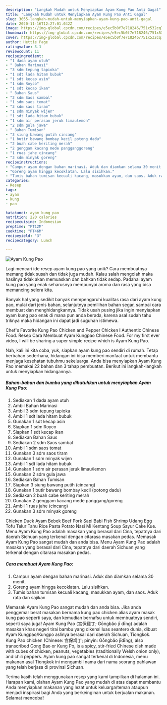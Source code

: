 ```yaml
---
description: "Langkah Mudah untuk Menyiapkan Ayam Kung Pao Anti Gagal"
title: "Langkah Mudah untuk Menyiapkan Ayam Kung Pao Anti Gagal"
slug: 3055-langkah-mudah-untuk-menyiapkan-ayam-kung-pao-anti-gagal
date: 2020-11-16T12:27:01.042Z
image: https://img-global.cpcdn.com/recipes/e5ec5b0f7e718246/751x532cq70/ayam-kung-pao-foto-resep-utama.jpg
thumbnail: https://img-global.cpcdn.com/recipes/e5ec5b0f7e718246/751x532cq70/ayam-kung-pao-foto-resep-utama.jpg
cover: https://img-global.cpcdn.com/recipes/e5ec5b0f7e718246/751x532cq70/ayam-kung-pao-foto-resep-utama.jpg
author: Hettie Page
ratingvalue: 3.1
reviewcount: 11
recipeingredient:
- "1 dada ayam utuh"
- " Bahan Marinasi"
- "3 sdm tepung tapioka"
- "1 sdt lada hitam bubuk"
- "1 sdt kecap asin"
- "1 sdm Royco"
- "1 sdt kecap ikan"
- " Bahan Saus"
- "2 sdm Saos sambal"
- "1 sdm saos tomat"
- "3 sdm saos tiram"
- "1 sdm minyak wijen"
- "1 sdt lada hitam bubuk"
- "1 sdm air perasan jeruk limaulemon"
- "2 sdm gula jawa"
- " Bahan Tumisan"
- "3 siung bawang putih cincang"
- "1 butir bawang bombay kecil potong dadu"
- "2 buah cabe keriting merah"
- "2 genggam kacang mede pangganggoreng"
- "1 ruas jahe cincang"
- "3 sdm minyak goreng"
recipeinstructions:
- "Campur ayam dengan bahan marinasi. Aduk dan diamkan selama 30 menit."
- "Goreng ayam hingga kecoklatan. Lalu sisihkan."
- "Tumis bahan tumisan kecuali kacang, masukkan ayam, dan saos. Aduk rata dan sajikan."
categories:
- Resep
tags:
- ayam
- kung
- pao

katakunci: ayam kung pao 
nutrition: 220 calories
recipecuisine: Indonesian
preptime: "PT12M"
cooktime: "PT46M"
recipeyield: "3"
recipecategory: Lunch

---
```



![Ayam Kung Pao](https://img-global.cpcdn.com/recipes/e5ec5b0f7e718246/751x532cq70/ayam-kung-pao-foto-resep-utama.jpg)

Lagi mencari ide resep ayam kung pao yang unik? Cara membuatnya memang tidak susah dan tidak juga mudah. Kalau salah mengolah maka hasilnya tidak akan memuaskan dan bahkan tidak sedap. Padahal ayam kung pao yang enak seharusnya mempunyai aroma dan rasa yang bisa memancing selera kita.

Banyak hal yang sedikit banyak mempengaruhi kualitas rasa dari ayam kung pao, mulai dari jenis bahan, selanjutnya pemilihan bahan segar, sampai cara membuat dan menghidangkannya. Tidak usah pusing jika ingin menyiapkan ayam kung pao enak di mana pun anda berada, karena asal sudah tahu triknya maka hidangan ini dapat jadi suguhan istimewa.

Chef&#39;s Favorite Kung Pao Chicken and Pepper Chicken l Authentic Chinese Food. Resep Cara Membuat Ayam Kungpao Chinese Food. For my first ever video, I will be sharing a super simple recipe which is Ayam Kung Pao.


Nah, kali ini kita coba, yuk, siapkan ayam kung pao sendiri di rumah. Tetap berbahan sederhana, hidangan ini bisa memberi manfaat untuk membantu menjaga kesehatan tubuhmu sekeluarga. Anda bisa menyiapkan Ayam Kung Pao memakai 22 bahan dan 3 tahap pembuatan. Berikut ini langkah-langkah untuk menyiapkan hidangannya.

<!--inarticleads1-->

##### Bahan-bahan dan bumbu yang dibutuhkan untuk menyiapkan Ayam Kung Pao:

1. Sediakan 1 dada ayam utuh
1. Ambil  Bahan Marinasi
1. Ambil 3 sdm tepung tapioka
1. Ambil 1 sdt lada hitam bubuk
1. Gunakan 1 sdt kecap asin
1. Siapkan 1 sdm Royco
1. Siapkan 1 sdt kecap ikan
1. Sediakan  Bahan Saus
1. Sediakan 2 sdm Saos sambal
1. Ambil 1 sdm saos tomat
1. Gunakan 3 sdm saos tiram
1. Gunakan 1 sdm minyak wijen
1. Ambil 1 sdt lada hitam bubuk
1. Gunakan 1 sdm air perasan jeruk limau/lemon
1. Gunakan 2 sdm gula jawa
1. Sediakan  Bahan Tumisan
1. Siapkan 3 siung bawang putih (cincang)
1. Gunakan 1 butir bawang bombay kecil (potong dadu)
1. Sediakan 2 buah cabe keriting merah
1. Gunakan 2 genggam kacang mede panggang/goreng
1. Ambil 1 ruas jahe (cincang)
1. Gunakan 3 sdm minyak goreng


Chicken Duck Ayam Bebek Beef Pork Sapi Babi Fish Shrimp Udang Egg Tofu Telur Tahu Rice Pasta Potato Nasi Mi Kentang Soup Sayur Cake Kue. Menu Ayam Kung Pao adalah masakan yang berasal dari Cina, tepatnya dari daerah Sichuan yang terkenal dengan citarasa masakan pedas. Memasak Ayam Kung Pao sangat mudah dan anda bisa. Menu Ayam Kung Pao adalah masakan yang berasal dari Cina, tepatnya dari daerah Sichuan yang terkenal dengan citarasa masakan pedas. 

<!--inarticleads2-->

##### Cara membuat Ayam Kung Pao:

1. Campur ayam dengan bahan marinasi. Aduk dan diamkan selama 30 menit.
1. Goreng ayam hingga kecoklatan. Lalu sisihkan.
1. Tumis bahan tumisan kecuali kacang, masukkan ayam, dan saos. Aduk rata dan sajikan.


Memasak Ayam Kung Pao sangat mudah dan anda bisa. Jika anda penggemar berat masakan bernama kung pao chicken alias ayam masak kung pao seperti saya, dan kemudian bernafsu untuk membuatnya sendiri, seperti saya juga! Ayam Kung Pao (宮保雞丁; Gōngbǎo jī dīng) adalah masakan khas negeri tirai bambu yang dikenal luas seantero dunia, dibuat Ayam Kungpao/Kungpo aslinya berasal dari daerah Sichuan, Tiongkok. Kung Pao chicken (Chinese: 宫保鸡丁; pinyin: Gōngbǎo jīdīng), also transcribed Gong Bao or Kung Po, is a spicy, stir-fried Chinese dish made with cubes of chicken, peanuts, vegetables (traditionally Welsh onion only), and chili peppers. Ayam kung pao sangat terkenal di Indonesia, menu makanan asal Tiongkok ini mengambil nama dari nama seorang pahlawan yang telah berjasa di provinsi Sichuan. 

Terima kasih telah menggunakan resep yang kami tampilkan di halaman ini. Harapan kami, olahan Ayam Kung Pao yang mudah di atas dapat membantu Anda menyiapkan makanan yang lezat untuk keluarga/teman ataupun menjadi inspirasi bagi Anda yang berkeinginan untuk berjualan makanan. Selamat mencoba!
